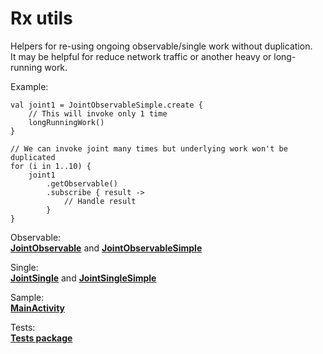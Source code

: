 # Rx utils

Helpers for re-using ongoing observable/single work without duplication.  
It may be helpful for reduce network traffic or another heavy or long-running work.   

Example:  
```
val joint1 = JointObservableSimple.create { 
    // This will invoke only 1 time
    longRunningWork() 
}

// We can invoke joint many times but underlying work won't be duplicated
for (i in 1..10) {
    joint1
        .getObservable()
        .subscribe { result ->
            // Handle result
        }
}
```

Observable:  
[**JointObservable**](rxutils/src/main/java/crocodile8008/rxutils/joint/JointObservable.kt) 
and [**JointObservableSimple**](rxutils/src/main/java/crocodile8008/rxutils/joint/JointObservableSimple.kt)  

Single:  
[**JointSingle**](rxutils/src/main/java/crocodile8008/rxutils/joint/JointSingle.kt) and 
[**JointSingleSimple**](rxutils/src/main/java/crocodile8008/rxutils/joint/JointSingleSimple.kt)  
  
Sample:  
[**MainActivity**](app/src/main/java/crocodile8008/rxutils/MainActivity.kt)  

Tests:  
[**Tests package**](rxutils/src/test/java/crocodile8008/rxutils/joint/)  
